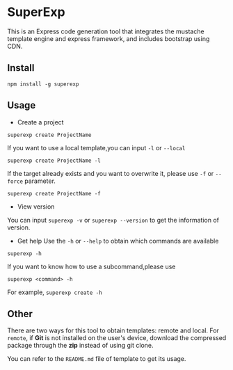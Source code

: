 # SuperExp
This is an Express code generation tool that integrates the mustache template engine and express framework, and includes bootstrap using CDN.

## Install

```shell
npm install -g superexp
```

## Usage

* Create a project
```shell
superexp create ProjectName
```

If you want to use a local template,you can input `-l` or `--local`
```shell
superexp create ProjectName -l
```

If the target already exists and you want to overwrite it, please use `-f` or `--force` parameter.

```shell
superexp create ProjectName -f
```

* View version

You can input `superexp -v` or `superexp --version` to get the information of version.

* Get help
Use the `-h` or `--help` to obtain which commands are available
```shell
superexp -h
```
If you want to know how to use a subcommand,please use
```shell
superexp <command> -h
```
For example, `superexp create -h`

## Other
There are two ways for this tool to obtain templates: remote and local.
For `remote`, if **Git** is not installed on the user's device, download the compressed package through the **zip** instead of using git clone.

You can refer to the `README.md` file of template to get its usage.